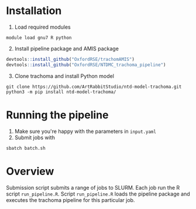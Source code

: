 # Installation

1. Load required modules

```shell
module load gnu7 R python
```

2. Install pipeline package and AMIS package

```R
devtools::install_github("OxfordRSE/trachomAMIS")
devtools::install_github("OxfordRSE/NTDMC_trachoma_pipeline")
```
3. Clone trachoma and install Python model

```shell
git clone https://github.com/ArtRabbitStudio/ntd-model-trachoma.git
python3 -m pip install ntd-model-trachoma/
```

# Running the pipeline

1. Make sure you're happy with the parameters in `input.yaml`
2. Submit jobs with

```shell
sbatch batch.sh
```

# Overview

Submission script submits a range of jobs to SLURM. Each job run the R
script `run_pipeline.R`.  Script `run_pipeline.R` loads the pipeline
package and executes the trachoma pipeline for this particular job.
